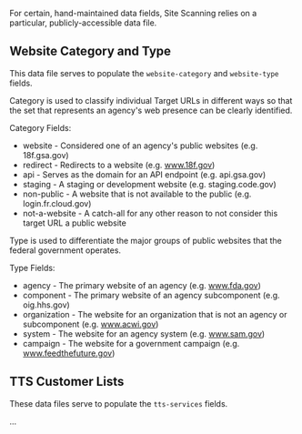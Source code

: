 For certain, hand-maintained data fields, Site Scanning relies on a particular, publicly-accessible data file.  

## Website Category and Type

This data file serves to populate the `website-category` and `website-type` fields.  

Category is used to classify individual Target URLs in different ways so that the set that represents an agency's web presence can be clearly identified.  


Category Fields: 

* website - Considered one of an agency's public websites (e.g. 18f.gsa.gov)  
* redirect - Redirects to a website (e.g. www.18f.gov)  
* api - Serves as the domain for an API endpoint (e.g. api.gsa.gov)  
* staging - A staging or development website (e.g. staging.code.gov)  
* non-public - A website that is not available to the public (e.g. login.fr.cloud.gov)  
* not-a-website - A catch-all for any other reason to not consider this target URL a public website  


Type is used to differentiate the major groups of public websites that the federal government operates.

Type Fields:  
* agency - The primary website of an agency (e.g. www.fda.gov)  
* component - The primary website of an agency subcomponent (e.g. oig.hhs.gov)  
* organization - The website for an organization that is not an agency or subcomponent (e.g. www.acwi.gov)  
* system - The website for an agency system (e.g. www.sam.gov)  
* campaign - The website for a government campaign (e.g. www.feedthefuture.gov)  

  
## TTS Customer Lists

These data files serve to populate the `tts-services` fields.  


...






